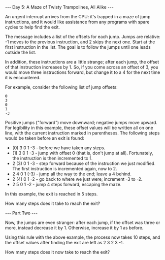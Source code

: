--- Day 5: A Maze of Twisty Trampolines, All Alike ---

An urgent interrupt arrives from the CPU: it's trapped in a
maze of jump instructions, and it would like assistance from
any programs with spare cycles to help find the exit.

The message includes a list of the offsets for each jump.
Jumps are relative: -1 moves to the previous instruction,
and 2 skips the next one. Start at the first instruction
in the list. The goal is to follow the jumps until one leads
outside the list.

In addition, these instructions are a little strange; after
each jump, the offset of that instruction increases by 1.
So, if you come across an offset of 3, you would move three
instructions forward, but change it to a 4 for the next time
 it is encountered.

For example, consider the following list of jump offsets:
```
0
3
0
1
-3
```
Positive jumps ("forward") move downward; negative jumps
move upward. For legibility in this example, these offset
values will be written all on one line, with the current
instruction marked in parentheses. The following steps
would be taken before an exit is found:

 - (0) 3  0  1  -3  - before we have taken any steps.
 - (1) 3  0  1  -3  - jump with offset 0 (that is, don't jump at all). Fortunately, the instruction is then incremented to 1.
 - 2 (3) 0  1  -3  - step forward because of the instruction we just modified. The first instruction is incremented again, now to 2.
 - 2  4  0  1 (-3) - jump all the way to the end; leave a 4 behind.
 - 2 (4) 0  1  -2  - go back to where we just were; increment -3 to -2.
 - 2  5  0  1  -2  - jump 4 steps forward, escaping the maze.

In this example, the exit is reached in 5 steps.

How many steps does it take to reach the exit?

--- Part Two ---

Now, the jumps are even stranger: after each jump, if the
offset was three or more, instead decrease it by 1.
Otherwise, increase it by 1 as before.

Using this rule with the above example, the process now
takes 10 steps, and the offset values after finding the
exit are left as 2 3 2 3 -1.

How many steps does it now take to reach the exit?